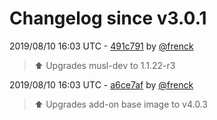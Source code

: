 # Changelog since v3.0.1

2019/08/10 16:03 UTC - [491c791](https://github.com/hassio-addons/addon-ftp/commit/491c79150d5a8ea25d0f47607605481480eab708) by [@frenck](https://github.com/frenck)
> :arrow_up: Upgrades musl-dev to 1.1.22-r3 

2019/08/10 16:03 UTC - [a6ce7af](https://github.com/hassio-addons/addon-ftp/commit/a6ce7affdcfde48d90125ed933367d00a2f49a55) by [@frenck](https://github.com/frenck)
> :arrow_up: Upgrades add-on base image to v4.0.3 

